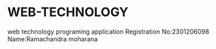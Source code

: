 # WEB-TECHNOLOGY
web technology programing application
Registration No:2301206098
Name:Ramachandra moharana
